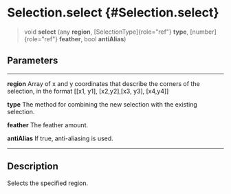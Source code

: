 Selection.select {#Selection.select}
================

> void **select** (any **region**, [SelectionType]{role="ref"} **type**,
> [number]{role="ref"} **feather**, bool **antiAlias**)

Parameters
----------

  --------------- ---------------------------------------------------------------
  **region**      Array of x and y coordinates that describe the corners of the
                  selection, in the format \[\[x1, y1\], \[x2,y2\],\[x3, y3\],
                  \[x4,y4\]\]

  **type**        The method for combining the new selection with the existing
                  selection.

  **feather**     The feather amount.

  **antiAlias**   If true, anti-aliasing is used.
  --------------- ---------------------------------------------------------------

Description
-----------

Selects the specified region.
